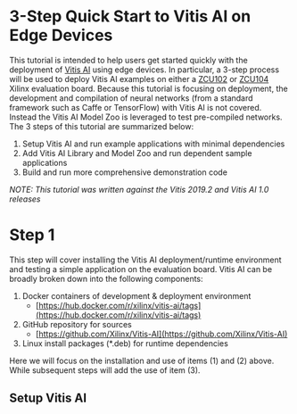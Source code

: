 # 3-Step Quick Start to Vitis AI on Edge Devices
This tutorial is intended to help users get started quickly with the deployment of [Vitis AI](https://www.xilinx.com/products/design-tools/vitis/vitis-ai.html) using edge devices.  In particular, a 3-step process will be used to deploy Vitis AI examples on either a [ZCU102](https://www.xilinx.com/products/boards-and-kits/ek-u1-zcu102-g.html) or [ZCU104](https://www.xilinx.com/products/boards-and-kits/zcu104.html) Xilinx evaluation board.  Because this tutorial is focusing on deployment, the development and compilation of neural networks (from a standard framework such as Caffe or TensorFlow) with Vitis AI is not covered.  Instead the Vitis AI Model Zoo is leveraged to test pre-compiled networks.  The 3 steps of this tutorial are summarized below:

 1. Setup Vitis AI and run example applications with minimal dependencies
 2. Add Vitis AI Library and Model Zoo and run dependent sample applications
 3. Build and run more comprehensive demonstration code 

*NOTE: This tutorial was written against the Vitis 2019.2 and Vitis AI 1.0 releases*
# Step 1
This step will cover installing the Vitis AI deployment/runtime environment and testing a simple application on the evaluation board.  Vitis AI can be broadly broken down into the following components:

 1. Docker containers of development & deployment environment
    - [https://hub.docker.com/r/xilinx/vitis-ai/tags](https://hub.docker.com/r/xilinx/vitis-ai/tags)
 2. GitHub repository for sources
    - [https://github.com/Xilinx/Vitis-AI](https://github.com/Xilinx/Vitis-AI)
 4. Linux install packages (*.deb) for runtime dependencies

Here we will focus on the installation and use of items (1) and (2) above.  While subsequent steps will add the use of item (3).

## Setup Vitis AI
